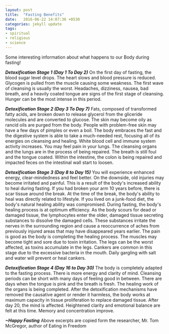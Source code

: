 ```yaml
---
layout: post
title:  "Fasting Benefits"
date:   2016-06-22 14:07:36 +0530
categories: jekyll update
tags:
- spiritual
- religious
- science
---
```

Some interesting information about what happens to our Body during fasting!

***Detoxification Stage 1 (Day 1 To Day 2)***
On the first day of fasting, the blood sugar level drops. The heart slows and blood pressure is reduced. Glycogen is pulled from the muscle causing some weakness. The first wave of cleansing is usually the worst. Headaches, dizziness, nausea, bad breath, and a heavily coated tongue are signs of the first stage of cleansing. Hunger can be the most intense in this period.

***Detoxification Stage 2 (Day 3 To Day 7)***
Fats, composed of transformed fatty acids, are broken down to release glycerol from the gliceride molecules and are converted to glucose. The skin may become oily as rancid oils are purged from the body. People with problem-free skin may have a few days of pimples or even a boil. The body embraces the fast and the digestive system is able to take a much-needed rest, focusing all of its energies on cleansing and healing. White blood cell and immune system activity increases. You may feel pain in your lungs. The cleansing organs and the lungs are in the process of being repaired. The breath is still foul and the tongue coated. Within the intestine, the colon is being repaired and impacted feces on the intestinal wall start to loosen.

***Detoxification Stage 3 (Day 8 to Day 15)***
You will experience enhanced energy, clear-mindedness and feel better. On the downside, old injuries may become irritated and painful. This is a result of the body's increased ability to heal during fasting. If you had broken your arm 10 years before, there is scar tissue around the break. At the time of the break, the body's ability to heal was directly related to lifestyle. If you lived on a junk-food diet, the body's natural healing ability was compromised. During fasting, the body's healing process is at optimum efficiency. As the body scours for dead or damaged tissue, the lymphocytes enter the older, damaged tissue secreting substances to dissolve the damaged cells. These substances irritate the nerves in the surrounding region and cause a reoccurrence of aches from previously injured areas that may have disappeared years earlier. The pain is good as the body is completing the healing process. The muscles may become tight and sore due to toxin irritation. The legs can be the worst affected, as toxins accumulate in the legs. Cankers are common in this stage due to the excessive bacteria in the mouth. Daily gargling with salt and water will prevent or heal cankers.

***Detoxification Stage 4 (Day 16 to Day 30)***
The body is completely adapted to the fasting process. There is more energy and clarity of mind. Cleansing periods can be short with many days of feeling good in between. There are days when the tongue is pink and the breath is fresh. The healing work of the organs is being completed. After the detoxification mechanisms have removed the causative agent or render it harmless, the body works at maximum capacity in tissue proliferation to replace damaged tissue. After day 20, the mind is affected. Heightened clarity and emotional balance are felt at this time. Memory and concentration improve.

***~Happy Fasting***
Above excerpts are copied form the researcher, Mr. Tom McGregor, author of Eating in Freedom
